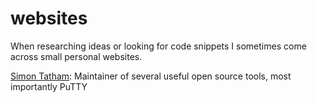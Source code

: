 # websites
When researching ideas or looking for code snippets I sometimes come across small personal websites. 

[Simon Tatham](https://www.chiark.greenend.org.uk/~sgtatham/): Maintainer of several useful open source tools, most importantly PuTTY
